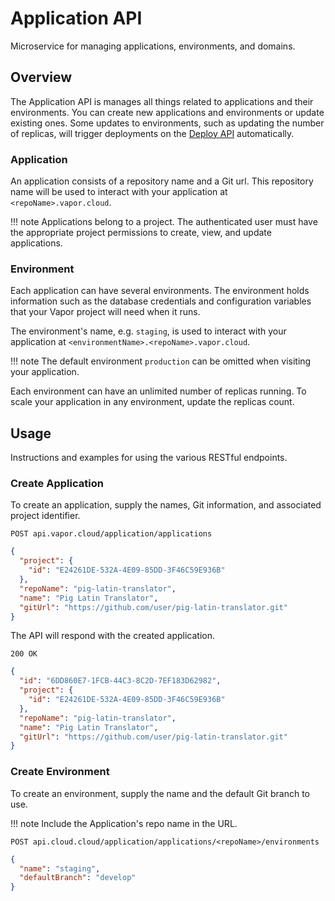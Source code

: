 # Application API

Microservice for managing applications, environments, and domains.

## Overview

The Application API is manages all things related to applications and their environments. You can create new applications and environments or update existing ones. Some updates to environments, such as updating the number of replicas, will trigger deployments on the [Deploy API](/api/deploy-api/) automatically.

### Application

An application consists of a repository name and a Git url. This repository name will be used to interact with your application at `<repoName>.vapor.cloud`. 

!!! note
    Applications belong to a project. The authenticated user must have the appropriate project permissions to create, view, and update applications.

### Environment

Each application can have several environments. The environment holds information such as the database credentials and configuration variables that your Vapor project will need when it runs.

The environment's name, e.g. `staging`, is used to interact with your application at `<environmentName>.<repoName>.vapor.cloud`. 

!!! note
    The default environment `production` can be omitted when visiting your application.

Each environment can have an unlimited number of replicas running. To scale your application in any environment, update the replicas count.

## Usage

Instructions and examples for using the various RESTful endpoints.

### Create Application

To create an application, supply the names, Git information, and associated project identifier.

```http
POST api.vapor.cloud/application/applications
```

```json
{
  "project": {
    "id": "E24261DE-532A-4E09-85DD-3F46C59E936B"
  },
  "repoName": "pig-latin-translator",
  "name": "Pig Latin Translator",
  "gitUrl": "https://github.com/user/pig-latin-translator.git"
}
```

The API will respond with the created application.

```http
200 OK
```

```json
{
  "id": "6DD860E7-1FCB-44C3-8C2D-7EF183D62982",
  "project": {
    "id": "E24261DE-532A-4E09-85DD-3F46C59E936B"
  },
  "repoName": "pig-latin-translator",
  "name": "Pig Latin Translator",
  "gitUrl": "https://github.com/user/pig-latin-translator.git"
}
```

### Create Environment

To create an environment, supply the name and the default Git branch to use.

!!! note
    Include the Application's repo name in the URL.

```http
POST api.cloud.cloud/application/applications/<repoName>/environments
```

```json
{
  "name": "staging",
  "defaultBranch": "develop"
}
```
